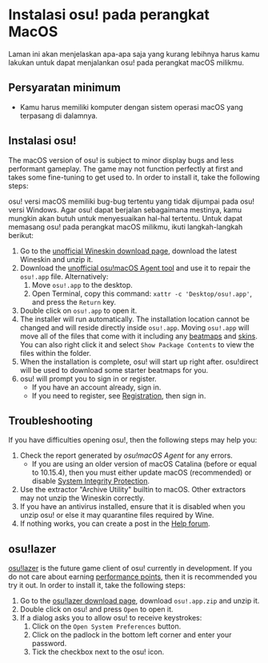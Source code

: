 # Instalasi osu! pada perangkat MacOS

Laman ini akan menjelaskan apa-apa saja yang kurang lebihnya harus kamu lakukan untuk dapat menjalankan osu! pada perangkat macOS milikmu.

## Persyaratan minimum

- Kamu harus memiliki komputer dengan sistem operasi macOS yang terpasang di dalamnya.

## Instalasi osu!

The macOS version of osu! is subject to minor display bugs and less performant gameplay. The game may not function perfectly at first and takes some fine-tuning to get used to. In order to install it, take the following steps:

osu! versi macOS memiliki bug-bug tertentu yang tidak dijumpai pada osu! versi Windows. Agar osu! dapat berjalan sebagaimana mestinya, kamu mungkin akan butuh untuk menyesuaikan hal-hal tertentu. Untuk dapat memasang osu! pada perangkat macOS milikmu, ikuti langkah-langkah berikut:

1. Go to the [unofficial Wineskin download page](https://osu.ppy.sh/community/forums/topics/1106057), download the latest Wineskin and unzip it.
2. Download the [unofficial osu!macOS Agent tool](https://osu.ppy.sh/community/forums/topics/1036678) and use it to repair the `osu!.app` file. Alternatively:
   1. Move `osu!.app` to the desktop.
   2. Open Terminal, copy this command: `xattr -c 'Desktop/osu!.app'`, and press the `Return` key.
3. Double click on `osu!.app` to open it.
4. The installer will run automatically. The installation location cannot be changed and will reside directly inside `osu!.app`. Moving `osu!.app` will move all of the files that come with it including any [beatmaps](/wiki/Beatmap) and [skins](/wiki/Skin). You can also right click it and select `Show Package Contents` to view the files within the folder.
5. When the installation is complete, osu! will start up right after. osu!direct will be used to download some starter beatmaps for you.
6. osu! will prompt you to sign in or register.
   - If you have an account already, sign in.
   - If you need to register, see [Registration](/wiki/Registration), then sign in.

## Troubleshooting

If you have difficulties opening osu!, then the following steps may help you:

1. Check the report generated by *osu!macOS Agent* for any errors.
   - If you are using an older version of macOS Catalina (before or equal to 10.15.4), then you must either update macOS (recommended) or disable [System Integrity Protection](https://developer.apple.com/documentation/security/disabling_and_enabling_system_integrity_protection).
2. Use the extractor "Archive Utility" builtin to macOS. Other extractors may not unzip the Wineskin correctly.
3. If you have an antivirus installed, ensure that it is disabled when you unzip osu! or else it may quarantine files required by Wine.
4. If nothing works, you can create a post in the [Help forum](https://osu.ppy.sh/community/forums/5).

## osu!lazer

[osu!lazer](https://github.com/ppy/osu) is the future game client of osu! currently in development. If you do not care about earning [performance points](/wiki/Performance_points), then it is recommended you try it out. In order to install it, take the following steps:

1. Go to the [osu!lazer download page](https://github.com/ppy/osu/releases/latest), download `osu!.app.zip` and unzip it.
2. Double click on osu! and press `Open` to open it.
3. If a dialog asks you to allow osu! to receive keystrokes:
   1. Click on the `Open System Preferences` button.
   2. Click on the padlock in the bottom left corner and enter your password.
   3. Tick the checkbox next to the osu! icon.